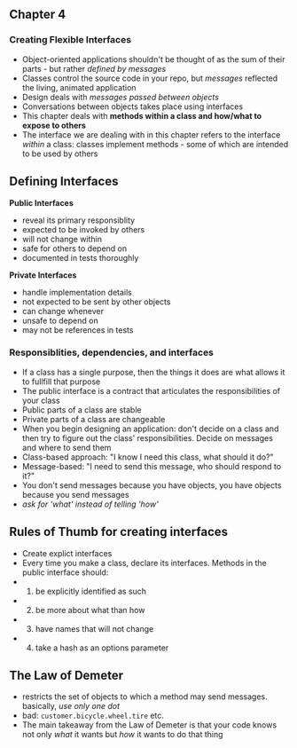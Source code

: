 ## Chapter 4
### Creating Flexible Interfaces
* Object-oriented applications shouldn't be thought of as the sum of their parts - but rather _defined by messages_
* Classes control the source code in your repo, but _messages_ reflected the living, animated application
* Design deals with _messages passed between objects_
* Conversations between objects takes place using interfaces
* This chapter deals with __methods within a class and how/what to expose to others__
* The interface we are dealing with in this chapter refers to the interface _within_ a class: classes implement methods - some of which are intended to be used by others

## Defining Interfaces
__Public Interfaces__
* reveal its primary responsiblity
* expected to be invoked by others
* will not change within
* safe for others to depend on
* documented in tests thoroughly


__Private Interfaces__
* handle implementation details
* not expected to be sent by other objects
* can change whenever
* unsafe to depend on
* may not be references in tests

### Responsiblities, dependencies, and interfaces
* If a class has a single purpose, then the things it does are what allows it to fullfill that purpose
* The public interface is a contract that articulates the responsibilities of your class
* Public parts of a class are stable
* Private parts of a class are changeable
* When you begin designing an application: don't decide on a class and then try to figure out the class' responsibilities. Decide on messages and where to send them
* Class-based approach: "I know I need this class, what should it do?"
* Message-based: "I need to send this message, who should respond to it?"
* You don't send messages because you have objects, you have objects because you send messages
* _ask for 'what' instead of telling 'how'_

## Rules of Thumb for creating interfaces
* Create explict interfaces
* Every time you make a class, declare its interfaces. Methods in the public interface should:
* 1. be explicitly identified as such
* 2. be more about what than how
* 3. have names that will not change
* 4. take a hash as an options parameter

## The Law of Demeter
* restricts the set of objects to which a method may send messages. basically, _use only one dot_
* bad: `customer.bicycle.wheel.tire` etc.
* The main takeaway from the Law of Demeter is that your code knows not only _what_ it wants but _how_ it wants to do that thing
